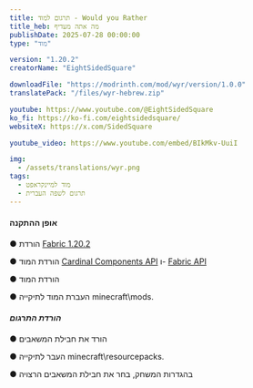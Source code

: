 ```yaml
---
title: תרגום למוד - Would you Rather
title_heb: מה אתה מעדיף
publishDate: 2025-07-28 00:00:00
type: "מוד"

version: "1.20.2"
creatorName: "EightSidedSquare"

downloadFile: "https://modrinth.com/mod/wyr/version/1.0.0"
translatePack: "/files/wyr-hebrew.zip"

youtube: https://www.youtube.com/@EightSidedSquare
ko_fi: https://ko-fi.com/eightsidedsquare/
websiteX: https://x.com/SidedSquare

youtube_video: https://www.youtube.com/embed/BIkMkv-UuiI

img:
  - /assets/translations/wyr.png
tags:
  - מוד למיינקראפט
  - תרגום לשפה העברית
---
```

<h4 style="margin: 20px 0;">אופן ההתקנה</h4>

● הורדת [Fabric 1.20.2](https://fabricmc.net/)

● הורדת המוד [Cardinal Components API](https://modrinth.com/mod/cardinal-components-api/version/5.3.0) ו- [Fabric API](https://modrinth.com/mod/fabric-api/version/0.91.6+1.20.2)

● הורדת המוד

● העברת המוד לתיקייה minecraft\mods.

<h5 style="margin: 20px 0;">הורדת התרגום</h5>

● הורד את חבילת המשאבים

● העבר לתיקייה minecraft\resourcepacks.

● בהגדרות המשחק, בחר את חבילת המשאבים הרצויה